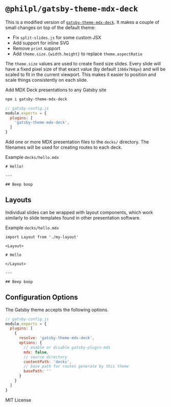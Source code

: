 # `@philpl/gatsby-theme-mdx-deck`

This is a modified version of [`gatsby-theme-mdx-deck`](https://github.com/jxnblk/mdx-deck/tree/master/packages/gatsby-theme). It makes a couple of small changes on top of the default theme:

- Fix `split-slides.js` for some custom JSX
- Add support for inline SVG
- Remove `print` support
- Add `theme.size.{width.height}` to replace `theme.aspectRatio`

The `theme.size` values are used to create fixed size slides. Every
slide will have a fixed pixel size of that exact value (by default `1366x768px`)
and will be scaled to fit in the current viewport. This makes it easier to
position and scale things consistently on each slide.

Add MDX Deck presentations to any Gatsby site

```sh
npm i gatsby-theme-mdx-deck
```

```js
// gatsby-config.js
module.exports = {
  plugins: [
    'gatsby-theme-mdx-deck',
  ]
}
```

Add one or more MDX presentation files to the `decks/` directory.
The filenames will be used for creating routes to each deck.

Example `decks/hello.mdx`

```mdx
# Hello!

---

## Beep boop
```

## Layouts

Individual slides can be wrapped with layout components,
which work similarly to slide templates found in other presentation software.

Example `decks/hello.mdx`

```mdx
import Layout from './my-layout'

<Layout>

# Hello

</Layout>

---

## Beep boop
```

## Configuration Options

The Gatsby theme accepts the following options.

```js
// gatsby-config.js
module.exports = {
  plugins: [
    {
      resolve: 'gatsby-theme-mdx-deck',
      options: {
        // enable or disable gatsby-plugin-mdx
        mdx: false,
        // source directory
        contentPath: 'decks',
        // base path for routes generate by this theme
        basePath: ''
      }
    }
  ]
}
```

MIT License
